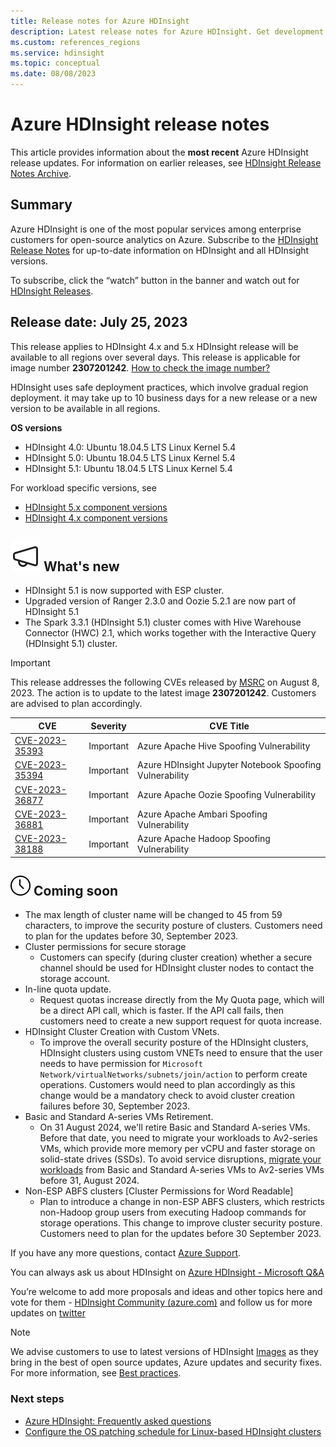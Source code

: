 ```yaml
---
title: Release notes for Azure HDInsight 
description: Latest release notes for Azure HDInsight. Get development tips and details for Hadoop, Spark, Hive, and more.
ms.custom: references_regions
ms.service: hdinsight
ms.topic: conceptual
ms.date: 08/08/2023
---
```


# Azure HDInsight release notes

This article provides information about the **most recent** Azure HDInsight release updates. For information on earlier releases, see [HDInsight Release Notes Archive](hdinsight-release-notes-archive.md).

## Summary

Azure HDInsight is one of the most popular services among enterprise customers for open-source analytics on Azure.
Subscribe to the [HDInsight Release Notes](./subscribe-to-hdi-release-notes-repo.md) for up-to-date information on HDInsight and all HDInsight versions.

To subscribe, click the “watch” button in the banner and watch out for [HDInsight Releases](https://github.com/Azure/HDInsight/releases).

## Release date: July 25, 2023

This release applies to HDInsight 4.x and 5.x HDInsight release will be available to all regions over several days. This release is applicable for image number **2307201242**. [How to check the image number?](./view-hindsight-cluster-image-version.md)

HDInsight uses safe deployment practices, which involve gradual region deployment. it may take up to 10 business days for a new release or a new version to be available in all regions.

**OS versions**

* HDInsight 4.0: Ubuntu 18.04.5 LTS Linux Kernel 5.4
* HDInsight 5.0: Ubuntu 18.04.5 LTS Linux Kernel 5.4
* HDInsight 5.1: Ubuntu 18.04.5 LTS Linux Kernel 5.4

For workload specific versions, see 

* [HDInsight 5.x component versions](./hdinsight-5x-component-versioning.md)
* [HDInsight 4.x component versions](./hdinsight-40-component-versioning.md)

## ![Icon showing Whats new.](./media/hdinsight-release-notes/whats-new.svg) What's new
* HDInsight 5.1 is now supported with ESP cluster.  
* Upgraded version of Ranger 2.3.0 and Oozie 5.2.1 are now part of HDInsight 5.1
* The Spark 3.3.1 (HDInsight 5.1) cluster comes with Hive Warehouse Connector (HWC) 2.1, which works together with the Interactive Query (HDInsight 5.1) cluster.

> [!IMPORTANT]
> This release addresses the following CVEs released by [MSRC](https://msrc.microsoft.com/update-guide/vulnerability) on August 8, 2023. The action is to update to the latest image **2307201242**. Customers are advised to plan accordingly. 

|CVE | Severity| CVE Title|
|-|-|-|
|[CVE-2023-35393](https://msrc.microsoft.com/update-guide/vulnerability/CVE-2023-35393)|	Important|Azure Apache Hive Spoofing Vulnerability|
|[CVE-2023-35394](https://msrc.microsoft.com/update-guide/vulnerability/CVE-2023-35394)|	Important|Azure HDInsight Jupyter Notebook Spoofing Vulnerability|
|[CVE-2023-36877](https://msrc.microsoft.com/update-guide/vulnerability/CVE-2023-36877)|	Important|Azure Apache Oozie Spoofing Vulnerability|
|[CVE-2023-36881](https://msrc.microsoft.com/update-guide/vulnerability/CVE-2023-36881)|	Important|Azure Apache Ambari Spoofing Vulnerability|
|[CVE-2023-38188](https://msrc.microsoft.com/update-guide/vulnerability/CVE-2023-38188)|	Important|Azure Apache Hadoop Spoofing Vulnerability|
 

## ![Icon showing coming soon.](./media/hdinsight-release-notes/clock.svg) Coming soon

* The max length of cluster name will be changed to 45 from 59 characters, to improve the security posture of clusters. Customers need to plan for the updates before 30, September 2023.
* Cluster permissions for secure storage  
  * Customers can specify (during cluster creation) whether a secure channel should be used for HDInsight cluster nodes to contact the storage account. 
* In-line quota update.
   * Request quotas increase directly from the My Quota page, which will be a direct API call, which is faster. If the API call fails, then customers need to create a new support request for quota increase.
* HDInsight Cluster Creation with Custom VNets.
  * To improve the overall security posture of the HDInsight clusters, HDInsight clusters using custom VNETs need to ensure that the user needs to have permission for `Microsoft Network/virtualNetworks/subnets/join/action` to perform create operations. Customers would need to plan accordingly as this change would be a mandatory check to avoid cluster creation failures before 30, September 2023. 
* Basic and Standard A-series VMs Retirement.
   * On 31 August 2024, we'll retire Basic and Standard A-series VMs. Before that date, you need to migrate your workloads to Av2-series VMs, which provide more memory per vCPU and faster storage on solid-state drives (SSDs). To avoid service disruptions, [migrate your workloads](https://aka.ms/Av1retirement) from Basic and Standard A-series VMs to Av2-series VMs before 31, August 2024.
* Non-ESP ABFS clusters [Cluster Permissions for Word Readable] 
  * Plan to introduce a change in non-ESP ABFS clusters, which restricts non-Hadoop group users from executing Hadoop commands for storage operations. This change to improve cluster security posture. Customers need to plan for the updates before 30 September 2023. 

If you have any more questions, contact [Azure Support](https://ms.portal.azure.com/#view/Microsoft_Azure_Support/HelpAndSupportBlade/~/overview).

You can always ask us about HDInsight on [Azure HDInsight - Microsoft Q&A](/answers/tags/168/azure-hdinsight)

You’re welcome to add more proposals and ideas and other topics here and vote for them - [HDInsight Community (azure.com)](https://feedback.azure.com/d365community/search/?q=HDInsight) and follow us for more  updates on [twitter](https://twitter.com/AzureHDInsight)

 > [!NOTE]
 > We advise customers to use to latest versions of HDInsight [Images](./view-hindsight-cluster-image-version.md) as they bring in the best of open source updates,  Azure updates and security fixes. For more information, see [Best practices](./hdinsight-overview-before-you-start.md).

### Next steps
* [Azure HDInsight: Frequently asked questions](./hdinsight-faq.yml)
* [Configure the OS patching schedule for Linux-based HDInsight clusters](./hdinsight-os-patching.md)
